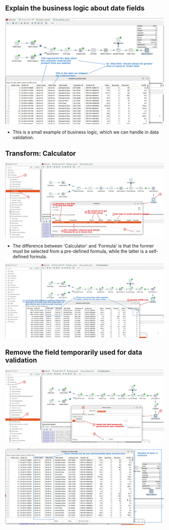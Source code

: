 ## **Explain the business logic about date fields**

![Alt explain the small business problem](pic/01.jpg)

- This is a small example of business logic, which we can handle in data validation.

## **Transform: Calculator**

![Alt calculator](pic/02.jpg)

- The difference between 'Calculator' and 'Formula' is that the former must be selected from a pre-defined formula, while the latter is a self-defined formula.

![Alt preview](pic/03.jpg)

## **Remove the field temporarily used for data validation**

![Alt remove field of data validation](pic/04.jpg)

![Alt final result](pic/05.jpg)
